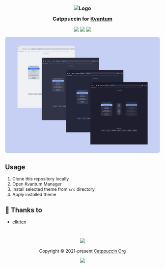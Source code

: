 <h3 align="center">
	<img src="https://raw.githubusercontent.com/catppuccin/catppuccin/main/assets/logos/exports/1544x1544_circle.png" width="100" alt="Logo"/><br/>
	<img src="https://raw.githubusercontent.com/catppuccin/catppuccin/main/assets/misc/transparent.png" height="30" width="0px"/>
	Catppuccin for <a href="https://github.com/tsujan/Kvantum/tree/master/Kvantum">Kvantum</a>
	<img src="https://raw.githubusercontent.com/catppuccin/catppuccin/main/assets/misc/transparent.png" height="30" width="0px"/>
</h3>

<p align="center">
    <a href="https://github.com/catppuccin/kvantum/stargazers"><img src="https://img.shields.io/github/stars/catppuccin/kvantum?colorA=363a4f&colorB=b7bdf8&style=for-the-badge"></a>
    <a href="https://github.com/catppuccin/kvantum/issues"><img src="https://img.shields.io/github/issues/catppuccin/kvantum?colorA=363a4f&colorB=f5a97f&style=for-the-badge"></a>
    <a href="https://github.com/catppuccin/kvantum/contributors"><img src="https://img.shields.io/github/contributors/catppuccin/kvantum?colorA=363a4f&colorB=a6da95&style=for-the-badge"></a>
</p>

<p align="center">
  <img src="assets/kvantum.png"/>
</p>

## Usage

1. Clone this repository locally
2. Open Kvantum Manager
3. Install selected theme from `src` directory
3. Apply installed theme

## 💝 Thanks to

- [elkrien](https://github.com/elkrien)

&nbsp;

<p align="center"><img src="https://raw.githubusercontent.com/catppuccin/catppuccin/main/assets/footers/gray0_ctp_on_line.svg?sanitize=true" /></p>
<p align="center">Copyright &copy; 2021-present <a href="https://github.com/catppuccin" target="_blank">Catppuccin Org</a>
<p align="center"><a href="https://github.com/catppuccin/catppuccin/blob/main/LICENSE"><img src="https://img.shields.io/static/v1.svg?style=for-the-badge&label=License&message=MIT&logoColor=d9e0ee&colorA=363a4f&colorB=b7bdf8"/></a></p>
